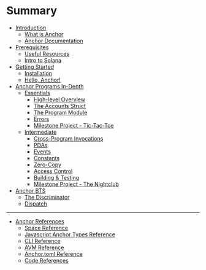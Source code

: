 # Summary

- [Introduction](./introduction/introduction.md)
  - [What is Anchor](./introduction/what_is_anchor.md)
  - [Anchor Documentation](./introduction/anchor_documentation.md)
- [Prerequisites](./prerequisites/prerequisites.md)
  - [Useful Resources](./prerequisites/useful_resources.md)
  - [Intro to Solana](./prerequisites/intro_to_solana.md)
- [Getting Started](./getting_started/getting_started.md)
  - [Installation](./getting_started/installation.md)
  - [Hello, Anchor!](./getting_started/hello_anchor.md)
- [Anchor Programs In-Depth](./anchor_in_depth/anchor_programs_in-depth.md)
  - [Essentials](./anchor_in_depth/essentials.md)
    - [High-level Overview](./anchor_in_depth/high-level_overview.md)
    - [The Accounts Struct](./anchor_in_depth/the_accounts_struct.md)
    - [The Program Module](./anchor_in_depth/the_program_module.md)
    - [Errors](./anchor_in_depth/errors.md)
    - [Milestone Project - Tic-Tac-Toe](./anchor_in_depth/milestone_project_tic-tac-toe.md)
  - [Intermediate](./anchor_in_depth/intermediate.md)
    - [Cross-Program Invocations](./anchor_in_depth/CPIs.md)
    - [PDAs](./anchor_in_depth/PDAs.md)
    - [Events](./anchor_in_depth/events.md)
    - [Constants]()
    - [Zero-Copy]()
    - [Access Control](./anchor_in_depth/access_control.md)
    - [Building & Testing]()
    - [Milestone Project - The Nightclub]()
- [Anchor BTS]()
  - [The Discriminator](./anchor_bts/discriminator.md)
  - [Dispatch]()

---

- [Anchor References](./anchor_references/anchor_references.md)
  - [Space Reference](./anchor_references/space.md)
  - [Javascript Anchor Types Reference](./anchor_references/javascript_anchor_types_reference.md)
  - [CLI Reference](./anchor_references/cli.md)
  - [AVM Reference](./anchor_references/avm.md)
  - [Anchor.toml Reference](./anchor_references/anchor-toml_reference.md)
  - [Code References](./anchor_references/reference_links.md)

